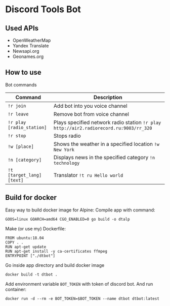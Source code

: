 # Discord Tools Bot

## Used APIs

* OpenWeatherMap
* Yandex Translate
* Newsapi.org
* Geonames.org

## How to use

Bot commands

Command | Description
------- | -----------
`!r join` | Add bot into you voice channel
`!r leave` | Remove bot from voice channel
`!r play [radio_station]` | Plays specified network radio station `!r play http://air2.radiorecord.ru:9003/rr_320`
`!r stop` | Stops radio
`!w [place]` | Shows the weather in a specified location `!w New York`
`!n [category]` | Displays news in the specified category `!n technology`
`!t [target_lang] [text]` | Translator `!t ru Hello world`

## Build for docker

Easy way to build docker image for Alpine:
Compile app with command:

`GOOS=linux GOARCH=amd64 CGO_ENABLED=0 go build -o dtalp`

Make (or use my) Dockerfile:

```
FROM ubuntu:18.04
COPY . .
RUN apt-get update
RUN apt-get install -y ca-certificates ffmpeg 
ENTRYPOINT ["./dtbot"]
```

Go inside app directory and build docker image

`docker build -t dtbot .`

Add environment variable `BOT_TOKEN` with token of discord bot.
And run container:

`docker run -d --rm -e BOT_TOKEN=$BOT_TOKEN --name dtbot dtbot:latest`